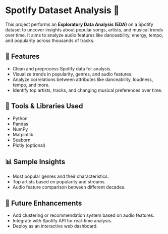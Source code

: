 # Spotify Dataset Analysis 🎵

This project performs an **Exploratory Data Analysis (EDA)** on a Spotify dataset to uncover insights about popular songs, artists, and musical trends over time. It aims to analyze audio features like danceability, energy, tempo, and popularity across thousands of tracks.

## 📌 Features

- Clean and preprocess Spotify data for analysis.
- Visualize trends in popularity, genres, and audio features.
- Analyze correlations between attributes like danceability, loudness, tempo, and more.
- Identify top artists, tracks, and changing musical preferences over time.

## 🧰 Tools & Libraries Used

- Python
- Pandas
- NumPy
- Matplotlib
- Seaborn
- Plotly (optional)

##  📊 Sample Insights
- Most popular genres and their characteristics.
- Top artists based on popularity and streams.
- Audio feature comparison between different decades.

## 🚀 Future Enhancements
- Add clustering or recommendation system based on audio features.
- Integrate with Spotify API for real-time analysis.
- Deploy as an interactive web dashboard.

